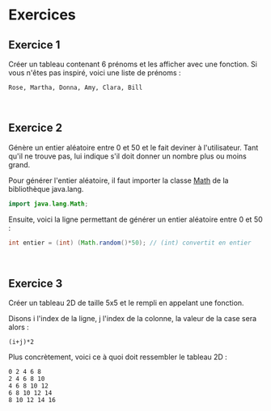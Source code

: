 # **Exercices**

## Exercice 1
Créer un tableau contenant 6 prénoms et les afficher avec une fonction. Si vous n'êtes pas inspiré, voici une liste de prénoms :
```
Rose, Martha, Donna, Amy, Clara, Bill
```
<br>


## Exercice 2
Génère un entier aléatoire entre 0 et 50 et le fait deviner à l'utilisateur. Tant qu'il ne trouve pas, lui indique s'il doit donner un nombre plus ou moins grand.

Pour générer l'entier aléatoire, il faut importer la classe [Math](https://docs.oracle.com/javase/8/docs/api/java/lang/Math.html) de la bibliothèque java.lang.
```java
import java.lang.Math;
```

Ensuite, voici la ligne permettant de générer un entier aléatoire entre 0 et 50 :
```java
int entier = (int) (Math.random()*50); // (int) convertit en entier
```
<br>


## Exercice 3
Créer un tableau 2D de taille 5x5 et le rempli en appelant une fonction. 

Disons i l'index de la ligne, j l'index de la colonne, la valeur de la case sera alors :
```
(i+j)*2
```

Plus concrètement, voici ce à quoi doit ressembler le tableau 2D :
```
0 2 4 6 8 
2 4 6 8 10 
4 6 8 10 12 
6 8 10 12 14 
8 10 12 14 16 
```